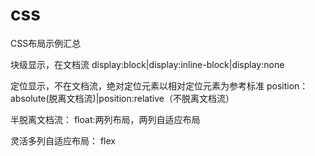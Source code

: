 # css
CSS布局示例汇总

块级显示，在文档流
display:block|display:inline-block|display:none

定位显示，不在文档流，绝对定位元素以相对定位元素为参考标准
position：absolute(脱离文档流)|position:relative（不脱离文档流）

半脱离文档流：
float:两列布局，两列自适应布局

灵活多列自适应布局：
flex
